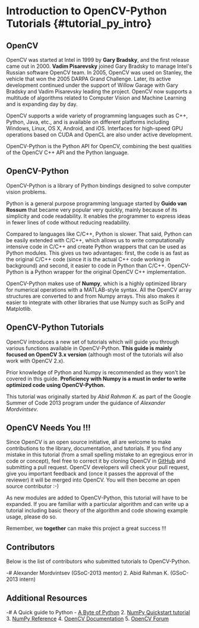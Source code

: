 Introduction to OpenCV-Python Tutorials {#tutorial_py_intro}
=======================================

OpenCV
------

OpenCV was started at Intel in 1999 by **Gary Bradsky**, and the first release came out in 2000.
**Vadim Pisarevsky** joined Gary Bradsky to manage Intel's Russian software OpenCV team. In 2005,
OpenCV was used on Stanley, the vehicle that won the 2005 DARPA Grand Challenge. Later, its active
development continued under the support of Willow Garage with Gary Bradsky and Vadim Pisarevsky
leading the project. OpenCV now supports a multitude of algorithms related to Computer Vision and
Machine Learning and is expanding day by day.

OpenCV supports a wide variety of programming languages such as C++, Python, Java, etc., and is
available on different platforms including Windows, Linux, OS X, Android, and iOS. Interfaces for
high-speed GPU operations based on CUDA and OpenCL are also under active development.

OpenCV-Python is the Python API for OpenCV, combining the best qualities of the OpenCV C++ API and
the Python language.

OpenCV-Python
-------------

OpenCV-Python is a library of Python bindings designed to solve computer vision problems.

Python is a general purpose programming language started by **Guido van Rossum** that became very
popular very quickly, mainly because of its simplicity and code readability. It enables the
programmer to express ideas in fewer lines of code without reducing readability.

Compared to languages like C/C++, Python is slower. That said, Python can be easily extended with
C/C++, which allows us to write computationally intensive code in C/C++ and create Python wrappers
that can be used as Python modules. This gives us two advantages: first, the code is as fast as the
original C/C++ code (since it is the actual C++ code working in background) and second, it easier to
code in Python than C/C++. OpenCV-Python is a Python wrapper for the original OpenCV C++
implementation.

OpenCV-Python makes use of **Numpy**, which is a highly optimized library for numerical operations
with a MATLAB-style syntax. All the OpenCV array structures are converted to and from Numpy arrays.
This also makes it easier to integrate with other libraries that use Numpy such as SciPy and
Matplotlib.

OpenCV-Python Tutorials
-----------------------

OpenCV introduces a new set of tutorials which will guide you through various functions available in
OpenCV-Python. **This guide is mainly focused on OpenCV 3.x version** (although most of the
tutorials will also work with OpenCV 2.x).

Prior knowledge of Python and Numpy is recommended as they won't be covered in this guide.
**Proficiency with Numpy is a must in order to write optimized code using OpenCV-Python.**

This tutorial was originally started by *Abid Rahman K.* as part of the Google Summer of Code 2013
program under the guidance of *Alexander Mordvintsev*.

OpenCV Needs You !!!
--------------------

Since OpenCV is an open source initiative, all are welcome to make contributions to the library,
documentation, and tutorials. If you find any mistake in this tutorial (from a small spelling
mistake to an egregious error in code or concept), feel free to correct it by cloning OpenCV in
[GitHub](https://github.com/opencv/opencv) and submitting a pull request. OpenCV developers will
check your pull request, give you important feedback and (once it passes the approval of the
reviewer) it will be merged into OpenCV. You will then become an open source contributor :-)

As new modules are added to OpenCV-Python, this tutorial will have to be expanded. If you are
familiar with a particular algorithm and can write up a tutorial including basic theory of the
algorithm and code showing example usage, please do so.

Remember, we **together** can make this project a great success !!!

Contributors
------------

Below is the list of contributors who submitted tutorials to OpenCV-Python.

-#  Alexander Mordvintsev (GSoC-2013 mentor)
2.  Abid Rahman K. (GSoC-2013 intern)

Additional Resources
--------------------

-#  A Quick guide to Python - [A Byte of Python](https://www.freecodecamp.org/news/the-python-guide-for-beginners/)
2.  [NumPy Quickstart tutorial](https://numpy.org/devdocs/user/quickstart.html)
3.  [NumPy Reference](https://numpy.org/devdocs/reference/index.html#reference)
4.  [OpenCV Documentation](http://docs.opencv.org/)
5.  [OpenCV Forum](https://forum.opencv.org/)

